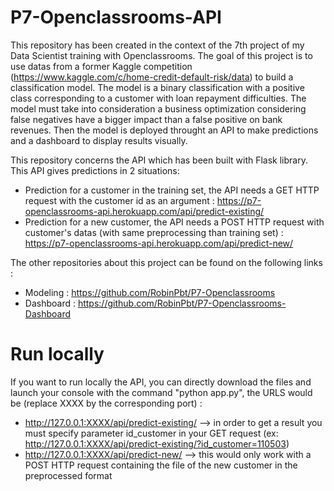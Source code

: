 # P7-Openclassrooms-API
This repository has been created in the context of the 7th project of my Data Scientist training with Openclassrooms. 
The goal of this project is to use datas from a former Kaggle competition (https://www.kaggle.com/c/home-credit-default-risk/data) to build a classification model. 
The model is a binary classification with a positive class corresponding to a customer with loan repayment difficulties. 
The model must take into consideration a business optimization considering false negatives have a bigger impact than a false positive on bank revenues. 
Then the model is deployed throught an API to make predictions and a dashboard to display results visually.

This repository concerns the API which has been built with Flask library. This API gives predictions in 2 situations:
- Prediction for a customer in the training set, the API needs a GET HTTP request with the customer id as an argument : https://p7-openclassrooms-api.herokuapp.com/api/predict-existing/
- Prediction for a new customer, the API needs a POST HTTP request with customer's datas (with same preprocessing than training set) : https://p7-openclassrooms-api.herokuapp.com/api/predict-new/

The other repositories about this project can be found on the following links :
- Modeling : https://github.com/RobinPbt/P7-Openclassrooms
- Dashboard : https://github.com/RobinPbt/P7-Openclassrooms-Dashboard

# Run locally

If you want to run locally the API, you can directly download the files and launch your console with the command "python app.py", the URLS would be (replace XXXX by the corresponding port) :
- http://127.0.0.1:XXXX/api/predict-existing/ --> in order to get a result you must specify parameter id_customer in your GET request (ex: http://127.0.0.1:XXXX/api/predict-existing/?id_customer=110503)
- http://127.0.0.1:XXXX/api/predict-new/ --> this would only work with a POST HTTP request containing the file of the new customer in the preprocessed format
